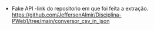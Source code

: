 - Fake API
-link do repositorio em que foi feita a extração.
https://github.com/JeffersonAlmir/Disciplina-PWeb1/tree/main/conversor_csv_in_json
